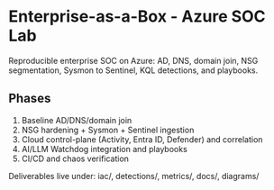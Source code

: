 # Enterprise-as-a-Box - Azure SOC Lab

Reproducible enterprise SOC on Azure: AD, DNS, domain join, NSG segmentation, Sysmon to Sentinel, KQL detections, and playbooks.

## Phases
1. Baseline AD/DNS/domain join
2. NSG hardening + Sysmon + Sentinel ingestion
3. Cloud control-plane (Activity, Entra ID, Defender) and correlation
4. AI/LLM Watchdog integration and playbooks
5. CI/CD and chaos verification

Deliverables live under: iac/, detections/, metrics/, docs/, diagrams/
